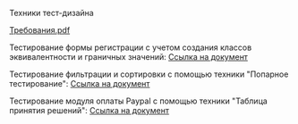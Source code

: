 Техники тест-дизайна


[Требования.pdf](https://github.com/user-attachments/files/21197229/default.pdf)

Тестирование формы регистрации с учетом создания классов эквивалентности и граничных значений:
[Ссылка на документ](https://docs.google.com/spreadsheets/d/1poMGgyhZSYbNNWTpaTuWQubeU4ycSfEaBGl5sFN1KpQ/edit?pli=1&gid=1932996039#gid=1932996039)

Тестирование фильтрации и сортировки с помощью техники "Попарное тестирование":
[Ссылка на документ](https://docs.google.com/spreadsheets/d/1AHpcImNYOc06hpilYjZKXch5Vk_Hnh-sRGMjLa6dhPQ/edit?gid=344511029#gid=344511029)

Тестирование модуля оплаты Paypal с помощью техники "Таблица принятия решений":
[Ссылка на документ](https://docs.google.com/spreadsheets/d/1o_ApmkyLZQ7TSLetCxG25Ll6YsAtygz4y3JkDcqXT7Q/edit?gid=0#gid=0)
